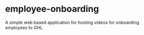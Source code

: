 # employee-onboarding
A simple web based application for hosting videos for onboarding employees to GHL.
